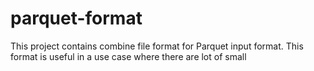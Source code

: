# parquet-format
This project contains combine file format for Parquet input format. This format is useful in a use case where there are lot of small
